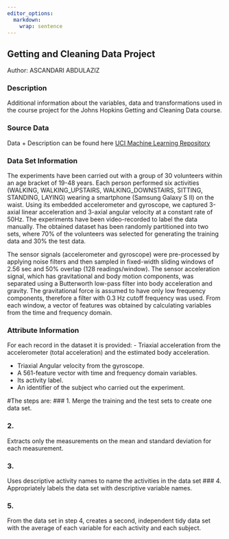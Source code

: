 ```yaml
---
editor_options: 
  markdown: 
    wrap: sentence
---
```


## Getting and Cleaning Data Project

Author: ASCANDARI ABDULAZIZ

### Description

Additional information about the variables, data and transformations used in the course project for the Johns Hopkins Getting and Cleaning Data course.

### Source Data

Data + Description can be found here [UCI Machine Learning Repository](http://archive.ics.uci.edu/ml/datasets/Human+Activity+Recognition+Using+Smartphones)

### Data Set Information

The experiments have been carried out with a group of 30 volunteers within an age bracket of 19-48 years.
Each person performed six activities (WALKING, WALKING_UPSTAIRS, WALKING_DOWNSTAIRS, SITTING, STANDING, LAYING) wearing a smartphone (Samsung Galaxy S II) on the waist.
Using its embedded accelerometer and gyroscope, we captured 3-axial linear acceleration and 3-axial angular velocity at a constant rate of 50Hz.
The experiments have been video-recorded to label the data manually.
The obtained dataset has been randomly partitioned into two sets, where 70% of the volunteers was selected for generating the training data and 30% the test data.

The sensor signals (accelerometer and gyroscope) were pre-processed by applying noise filters and then sampled in fixed-width sliding windows of 2.56 sec and 50% overlap (128 readings/window).
The sensor acceleration signal, which has gravitational and body motion components, was separated using a Butterworth low-pass filter into body acceleration and gravity.
The gravitational force is assumed to have only low frequency components, therefore a filter with 0.3 Hz cutoff frequency was used.
From each window, a vector of features was obtained by calculating variables from the time and frequency domain.

### Attribute Information

For each record in the dataset it is provided: - Triaxial acceleration from the accelerometer (total acceleration) and the estimated body acceleration.
- Triaxial Angular velocity from the gyroscope.
- A 561-feature vector with time and frequency domain variables.
- Its activity label.
- An identifier of the subject who carried out the experiment.

#The steps are: \### 1.
Merge the training and the test sets to create one data set.
### 2.
Extracts only the measurements on the mean and standard deviation for each measurement.
### 3.
Uses descriptive activity names to name the activities in the data set \### 4.
Appropriately labels the data set with descriptive variable names.
### 5.
From the data set in step 4, creates a second, independent tidy data set with the average of each variable for each activity and each subject.

